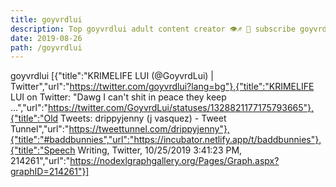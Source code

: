```yaml
---
title: goyvrdlui
description: Top goyvrdlui adult content creator 👁♐️ 👑 subscribe goyvrdlui to my porn site below IG goyvrdlui
date: 2019-08-26
path: /goyvrdlui
---
```


goyvrdlui
[{"title":"KRIMELIFE LUI (@GoyvrdLui) | Twitter","url":"https://twitter.com/goyvrdlui?lang=bg"},{"title":"KRIMELIFE LUI on Twitter: \"Dawg I can't shit in peace they keep ...","url":"https://twitter.com/GoyvrdLui/statuses/1328821177175793665"},{"title":"Old Tweets: drippyjenny (j vasquez) - Tweet Tunnel","url":"https://tweettunnel.com/drippyjenny"},{"title":"#baddbunnies","url":"https://incubator.netlify.app/t/baddbunnies"},{"title":"Speech Writing, Twitter, 10/25/2019 3:41:23 PM, 214261","url":"https://nodexlgraphgallery.org/Pages/Graph.aspx?graphID=214261"}]

